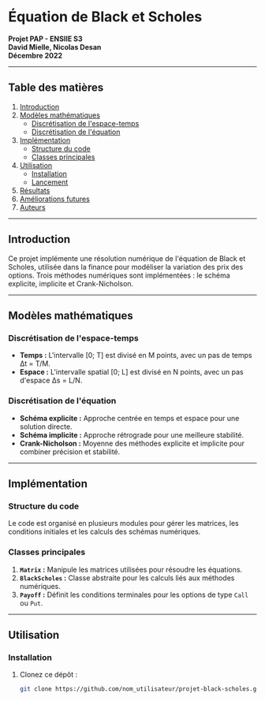 # Équation de Black et Scholes

**Projet PAP - ENSIIE S3**  
**David Mielle, Nicolas Desan**  
**Décembre 2022**

---

## Table des matières
1. [Introduction](#introduction)
2. [Modèles mathématiques](#modèles-mathématiques)
    - [Discrétisation de l'espace-temps](#discrétisation-de-lespace-temps)
    - [Discrétisation de l'équation](#discrétisation-de-léquation)
3. [Implémentation](#implémentation)
    - [Structure du code](#structure-du-code)
    - [Classes principales](#classes-principales)
4. [Utilisation](#utilisation)
    - [Installation](#installation)
    - [Lancement](#lancement)
5. [Résultats](#résultats)
6. [Améliorations futures](#améliorations-futures)
7. [Auteurs](#auteurs)

---

## Introduction

Ce projet implémente une résolution numérique de l'équation de Black et Scholes, utilisée dans la finance pour modéliser la variation des prix des options. Trois méthodes numériques sont implémentées : le schéma explicite, implicite et Crank-Nicholson.

---

## Modèles mathématiques

### Discrétisation de l'espace-temps
- **Temps :** L'intervalle \[0; T\] est divisé en M points, avec un pas de temps Δt = T/M.
- **Espace :** L'intervalle spatial \[0; L\] est divisé en N points, avec un pas d'espace Δs = L/N.

### Discrétisation de l'équation
- **Schéma explicite :** Approche centrée en temps et espace pour une solution directe.
- **Schéma implicite :** Approche rétrograde pour une meilleure stabilité.
- **Crank-Nicholson :** Moyenne des méthodes explicite et implicite pour combiner précision et stabilité.

---

## Implémentation

### Structure du code
Le code est organisé en plusieurs modules pour gérer les matrices, les conditions initiales et les calculs des schémas numériques.

### Classes principales
1. **`Matrix` :** Manipule les matrices utilisées pour résoudre les équations.
2. **`BlackScholes` :** Classe abstraite pour les calculs liés aux méthodes numériques.
3. **`Payoff` :** Définit les conditions terminales pour les options de type `Call` ou `Put`.

---

## Utilisation

### Installation
1. Clonez ce dépôt :
   ```bash
   git clone https://github.com/nom_utilisateur/projet-black-scholes.git


